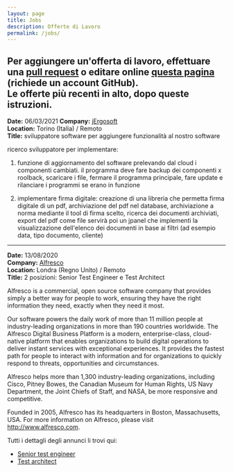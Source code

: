 ```yaml
---
layout: page
title: Jobs
description: Offerte di Lavoro
permalink: /jobs/
---
```


Per aggiungere un'offerta di lavoro, effettuare una 
[pull request](https://help.github.com/articles/creating-a-pull-request/) o
editare online
[questa pagina](https://github.com/jugtorino/jugtorino.github.io/edit/master/pages/j_jobs.md) 
(richiede un account GitHub).  
Le offerte più recenti in alto, dopo queste istruzioni.
--
**Date:** 06/03/2021
**Company:** [jErgosoft](https://www.dentus.it/)  
**Location:** Torino (Italia) / Remoto   
**Title:** sviluppatore software per aggiungere funzionalità al nostro software

ricerco sviluppatore per implementare:
1) funzione di aggiornamento del software prelevando dal cloud i componenti cambiati. il programma deve fare backup dei componenti x roolback, scaricare i file, fermare il programma principale, fare update e rilanciare i programmi se erano in funzione

2) implementare firma digitale: creazione di una libreria che permetta firma digitale di un pdf, archiviazione del pdf nel database, archiviazione a norma mediante il tool di firma scelto, ricerca dei documenti archiviati, export del pdf come file
servirà poi un jpanel che implementi la visualizzazione dell'elenco dei documenti in base ai filtri (ad esempio data, tipo documento, cliente)
---

**Date:** 13/08/2020  
**Company:** [Alfresco](https://www.alfresco.com/)  
**Location:** Londra (Regno Unito) / Remoto   
**Title:** 2 posizioni: Senior Test Engineer e Test Architect

Alfresco is a commercial, open source software company that provides simply a better way for people to work, ensuring they have the right information they need, exactly when they need it most.

Our software powers the daily work of more than 11 million people at industry-leading organizations in more than 190 countries worldwide. The Alfresco Digital Business Platform is a modern, enterprise-class, cloud-native platform that enables organizations to build digital operations to deliver instant services with exceptional experiences. It provides the fastest path for people to interact with information and for organizations to quickly respond to threats, opportunities and circumstances.

Alfresco helps more than 1,300 industry-leading organizations, including Cisco, Pitney Bowes, the Canadian Museum for Human Rights, US Navy Department, the Joint Chiefs of Staff, and NASA, be more responsive and competitive.

Founded in 2005, Alfresco has its headquarters in Boston, Massachusetts, USA. For more information on Alfresco, please visit http://www.alfresco.com.

Tutti i dettagli degli annunci li trovi qui:
  
* [Senior test engineer](https://www.linkedin.com/jobs/view/senior-test-engineer-at-alfresco-1888120022/)
* [Test architect](https://www.linkedin.com/jobs/view/1952590491/)
